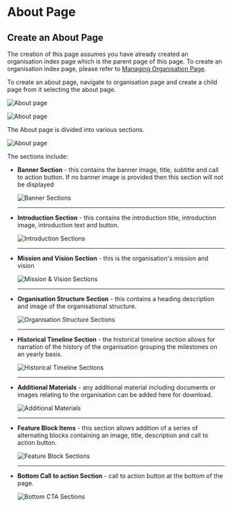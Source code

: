 # About Page

## Create an About Page

The creation of this page assumes you have already created an organisation index page which is the parent page of this page. To create an organisation index page, please refer to [Managing Organisation Page](./Manage-Organisation).

To create an about page, navigate to organisation page and create a child page from it selecting the about page.

![About page](../../../_static/images/about/add_about_page.png "About page")

![About page](../../../_static/images/about/select_about_page.png "About page")

The About page is divided into various sections.

![About page](../../../_static/images/about/about_sections.png "About page")

The sections include:

- **Banner Section** - this contains the banner image, title, subtitle and call to action button. If no banner image is provided then this section will not be displayed

    ![Banner Sections](../../../_static/images/about/banner_section.png "Banner Sections")

    ---

- **Introduction Section** - this contains the introduction title, introduction image, introduction text and button.

    ![Introduction Sections](../../../_static/images/about/introduction_section.png "Introduction Sections")

    ---

- **Mission and Vision Section** - this is the organisation's mission and vision

    ![Mission & Vision Sections](../../../_static/images/about/mission_vision_section.png "Mission & Vision Sections")

    ---

- **Organisation Structure Section** - this contains a heading description and image of the organisational structure.

    ![Organisation Structure Sections](../../../_static/images/about/organisation_structure_section.png "Organisation Structure Sections")

    ---

- **Historical Timeline Section** - the historical timeline section allows for narration of the history of the organisation grouping the milestones on an yearly basis.

    ![Historical Timeline Sections](../../../_static/images/about/history_timeline_section.png "Historical Timeline Sections")

    ---

- **Additional Materials** - any additional material including documents or images relating to the organisation can be added here for download.

    ![Additional Materials](../../../_static/images/about/additional_material.png "Additional Materials")

    ---

- **Feature Block Items** - this section allows addition of a series of alternating blocks containing an image, title, description and call to action button.

    ![Feature Block Sections](../../../_static/images/services/feature_block_section.png "Projects Sections")

    ---

- **Bottom Call to action Section** - call to action button at the bottom of the page. 

    ![Bottom CTA Sections](../../../_static/images/about/bottom_cta_section.png "Bottom CTA Sections")